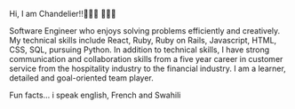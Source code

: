 Hi, I am Chandelier!!🙇🏿‍♀️ 🙇🏿‍♀️

Software Engineer who enjoys solving problems efficiently and creatively.
My technical skills include React, Ruby, Ruby on Rails, Javascript, HTML, CSS, SQL, pursuing Python. 
In addition to technical skills, I have strong communication and collaboration skills from a five year career in customer service from the hospitality industry to the financial industry. 
I am a learner, detailed and goal-oriented team player.

Fun facts... i speak english, French and Swahili




